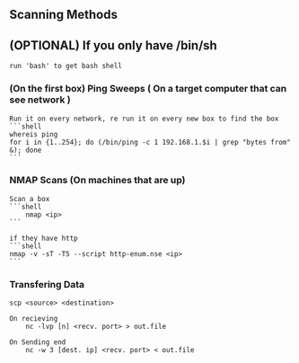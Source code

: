 ## Scanning Methods

##  (OPTIONAL) If you only have /bin/sh
	run 'bash' to get bash shell

### (On the first box) Ping Sweeps ( On a target computer that can see network )
	Run it on every network, re run it on every new box to find the box
	```shell
	whereis ping 
	for i in {1..254}; do (/bin/ping -c 1 192.168.1.$i | grep "bytes from" &); done
	```
### NMAP Scans (On machines that are up)
	Scan a box
	```shell
		nmap <ip>
	```
	
	if they have http
	```shell
	nmap -v -sT -T5 --script http-enum.nse <ip>
	```
	
### Transfering Data
	scp <source> <destination>
	
	On recieving 
		nc -lvp [n] <recv. port> > out.file
	
	On Sending end
		nc -w 3 [dest. ip] <recv. port> < out.file